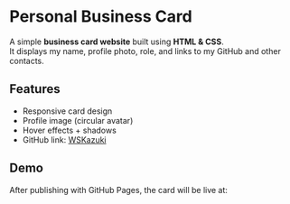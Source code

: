 # Personal Business Card

A simple **business card website** built using **HTML & CSS**.  
It displays my name, profile photo, role, and links to my GitHub and other contacts.

## Features
- Responsive card design
- Profile image (circular avatar)
- Hover effects + shadows
- GitHub link: [WSKazuki](https://github.com/WSKazuki)

## Demo
After publishing with GitHub Pages, the card will be live at:
